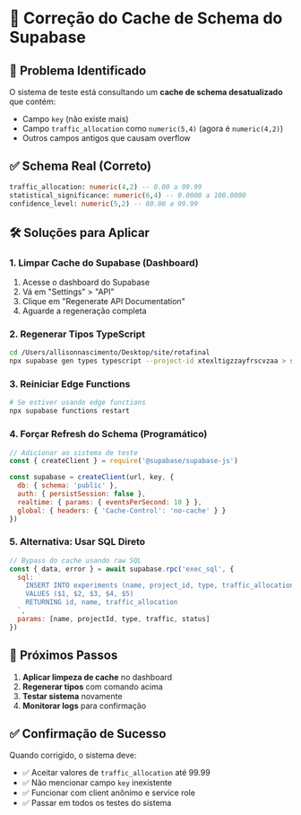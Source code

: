 # 🔧 Correção do Cache de Schema do Supabase

## 🚨 Problema Identificado
O sistema de teste está consultando um **cache de schema desatualizado** que contém:
- Campo `key` (não existe mais)
- Campo `traffic_allocation` como `numeric(5,4)` (agora é `numeric(4,2)`)
- Outros campos antigos que causam overflow

## ✅ Schema Real (Correto)
```sql
traffic_allocation: numeric(4,2) -- 0.00 a 99.99
statistical_significance: numeric(6,4) -- 0.0000 a 100.0000
confidence_level: numeric(5,2) -- 80.00 a 99.99
```

## 🛠️ Soluções para Aplicar

### 1. Limpar Cache do Supabase (Dashboard)
1. Acesse o dashboard do Supabase
2. Vá em "Settings" > "API"
3. Clique em "Regenerate API Documentation"
4. Aguarde a regeneração completa

### 2. Regenerar Tipos TypeScript
```bash
cd /Users/allisonnascimento/Desktop/site/rotafinal
npx supabase gen types typescript --project-id xtexltigzzayfrscvzaa > src/types/supabase.ts
```

### 3. Reiniciar Edge Functions
```bash
# Se estiver usando edge functions
npx supabase functions restart
```

### 4. Forçar Refresh do Schema (Programático)
```javascript
// Adicionar ao sistema de teste
const { createClient } = require('@supabase/supabase-js')

const supabase = createClient(url, key, {
  db: { schema: 'public' },
  auth: { persistSession: false },
  realtime: { params: { eventsPerSecond: 10 } },
  global: { headers: { 'Cache-Control': 'no-cache' } }
})
```

### 5. Alternativa: Usar SQL Direto
```javascript
// Bypass do cache usando raw SQL
const { data, error } = await supabase.rpc('exec_sql', {
  sql: `
    INSERT INTO experiments (name, project_id, type, traffic_allocation, status)
    VALUES ($1, $2, $3, $4, $5)
    RETURNING id, name, traffic_allocation
  `,
  params: [name, projectId, type, traffic, status]
})
```

## 🎯 Próximos Passos
1. **Aplicar limpeza de cache** no dashboard
2. **Regenerar tipos** com comando acima
3. **Testar sistema** novamente
4. **Monitorar logs** para confirmação

## ✅ Confirmação de Sucesso
Quando corrigido, o sistema deve:
- ✅ Aceitar valores de `traffic_allocation` até 99.99
- ✅ Não mencionar campo `key` inexistente
- ✅ Funcionar com client anônimo e service role
- ✅ Passar em todos os testes do sistema
